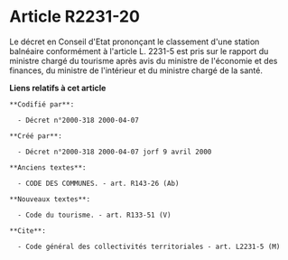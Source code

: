 # Article R2231-20

Le décret en Conseil d'Etat prononçant le classement d'une station balnéaire conformément à l'article L. 2231-5 est pris sur
le rapport du ministre chargé du tourisme après avis du ministre de l'économie et des finances, du ministre de l'intérieur et
du ministre chargé de la santé.

**Liens relatifs à cet article**

	**Codifié par**:

	  - Décret n°2000-318 2000-04-07

	**Créé par**:

	  - Décret n°2000-318 2000-04-07 jorf 9 avril 2000

	**Anciens textes**:

	  - CODE DES COMMUNES. - art. R143-26 (Ab)

	**Nouveaux textes**:

	  - Code du tourisme. - art. R133-51 (V)

	**Cite**:

	  - Code général des collectivités territoriales - art. L2231-5 (M)
